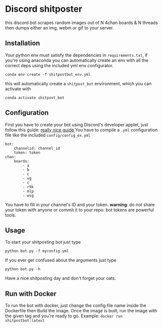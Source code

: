 # Discord shitposter

this discord bot scrapes random images out of N 4chan boards & N threads then dumps either an img, webm or gif to your server.

## Installation
Your python env must satisfy the dependencies in `requirements.txt`, if you're using anaconda you can automatically create an env with all the correct deps using the included yml env configurator.   

`conda env create -f shitpostbot_env.yml`

this will automatically create a `shitpost_bot` environment, which you can activate with   

`conda activate shitpost_bot`

## Configuration
First you have to create your bot using Discord's developer applet, just follow this guide:  [really nice guide ](https://realpython.com/how-to-make-a-discord-bot-python/)
You have to compile a `.yml` configuration file like the included `config/config_ex.yml`
```
bot:
    channelid: channel_id
    token: token
chan:
    boards:
        - a
        - b
        - c
        - vg
        - c
        - r9k
        - mlp
        - wsg
```
You have to fill in your channel's ID and your token.
**warning**: do not share your token with anyone or commit it to your repo: bot tokens are powerful tools.

## Usage
To start your shitposting bot just type

`python bot.py -f myconfig.yml`

If you ever get confused about the arguments just type

`python bot.py -h`

Have a nice shitposting day and don't forget your oats.

## Run with Docker
To run the bot with docker, just change the config file name inside the Dockerfile then Build the image.
Once the image is built, run the image with the given tag and you're ready to go.
Example: `docker run shitpostbot:latest`